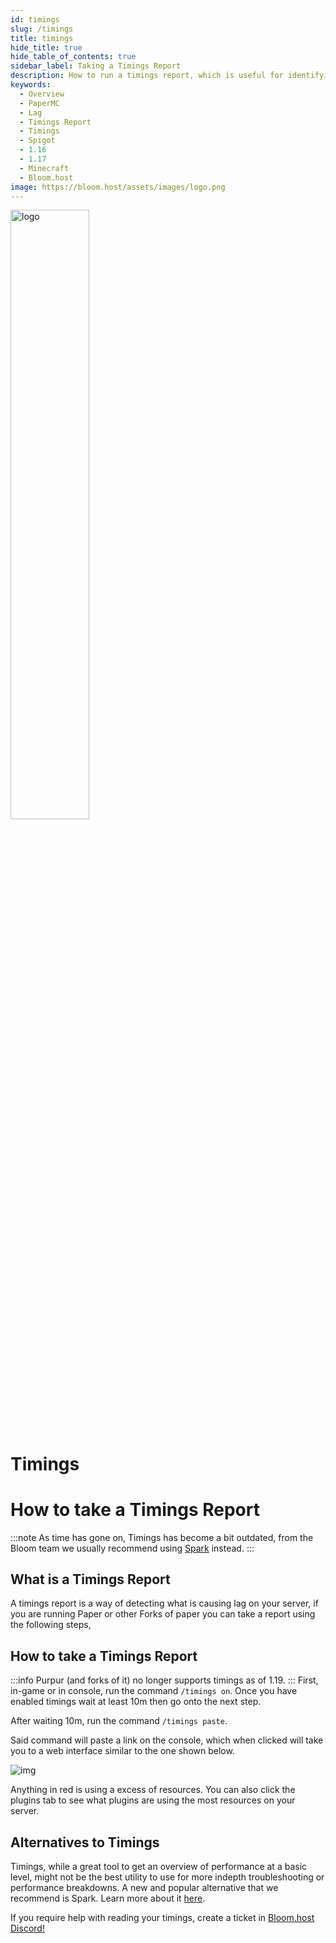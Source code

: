 ```yaml
---
id: timings
slug: /timings
title: timings
hide_title: true
hide_table_of_contents: true
sidebar_label: Taking a Timings Report
description: How to run a timings report, which is useful for identifying causes of lag on your server.
keywords:
  - Overview
  - PaperMC
  - Lag
  - Timings Report
  - Timings
  - Spigot
  - 1.16
  - 1.17
  - Minecraft
  - Bloom.host
image: https://bloom.host/assets/images/logo.png
---
```


<div class="text--center">
<img src="https://bloom.host/logo-white.svg" alt="logo" height="50%" width="50%"/>
<h1>Timings</h1>
</div>

# **How to take a Timings Report**

:::note
As time has gone on, Timings has become a bit outdated, from the Bloom team we usually recommend using [Spark](https://docs.bloom.host/spark) instead.
:::

## What is a Timings Report
A timings report is a way of detecting what is causing lag on your server, if you are running Paper or other Forks of paper you can take a report using the following steps,
## How to take a Timings Report
:::info
Purpur (and forks of it) no longer supports timings as of 1.19.
:::
First, in-game or in console, run the command `/timings on`. Once you have enabled timings wait at least 10m then go onto the next step.

After waiting 10m, run the command `/timings paste`.

Said command will paste a link on the console, which when clicked will take you to a web interface similar to the one shown below.

<div class="text--center">
<img src={require('../../static/imgs/running_a_server/timings/1.png').default} alt="img"/></div>

Anything in red is using a excess of resources. You can also click the plugins tab to see what plugins are using the most resources on your server.
## Alternatives to Timings
Timings, while a great tool to get an overview of performance at a basic level, might not be the best utility to use for more indepth troubleshooting or performance breakdowns.
A new and popular alternative that we recommend is Spark. Learn more about it [here](https://docs.bloom.host/spark).

If you require help with reading your timings, create a ticket in [Bloom.host Discord!](https://discord.gg/bloom)
